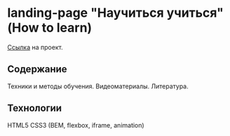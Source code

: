 # landing-page "Научиться учиться" (How to learn)
[Ссылка](https://artknz.github.io/how-to-learn/) на проект.

## Содержание
Техники и методы обучения. Видеоматериалы. Литература.

## Технологии
HTML5 CSS3 (BEM, flexbox, iframe, animation)
